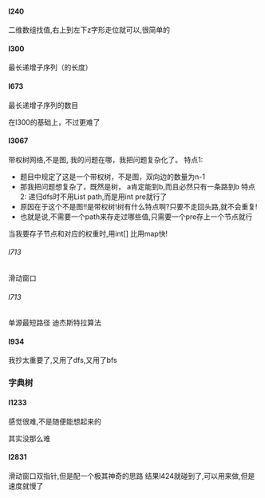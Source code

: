 #### l240
二维数组找值,右上到左下z字形走位就可以,很简单的

#### l300 

最长递增子序列（的长度）

#### l673

最长递增子序列的数目

在l300的基础上，不过更难了

#### l3067

带权树网络,不是图, 我的问题在哪，我把问题复杂化了。
特点1:

* 题目中规定了这是一个带权树，不是图，双向边的数量为n-1
* 那我把问题想复杂了，既然是树， a肯定能到b,而且必然只有一条路到b
特点2:
递归dfs时不用List<Integer> path,而是用int pre就行了
* 原因在于这个不是图!!是带权树!树有什么特点啊?只要不走回头路,就不会重复!
* 也就是说,不需要一个path来存走过哪些值,只需要一个pre存上一个节点就行

当我要存子节点和对应的权重时,用int[] 比用map快!

###### l713

滑动窗口
###### l713
单源最短路径 迪杰斯特拉算法
#### l934
我抄太重要了,又用了dfs,又用了bfs

### 字典树

#### l1233

感觉很难,不是随便能想起来的

其实没那么难


#### l2831
滑动窗口双指针,但是配一个极其神奇的思路
结果l424就碰到了,可以用来做,但是速度就慢了